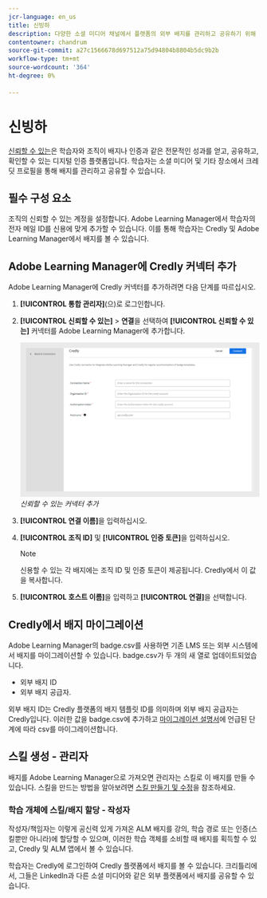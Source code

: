 ```yaml
---
jcr-language: en_us
title: 신빙하
description: 다양한 소셜 미디어 채널에서 플랫폼의 외부 배지를 관리하고 공유하기 위해 ALM과 신뢰할 수 있는 통합에 대해 알아봅니다.
contentowner: chandrum
source-git-commit: a27c1566678d697512a75d94804b8804b5dc9b2b
workflow-type: tm+mt
source-wordcount: '364'
ht-degree: 0%

---
```


# 신빙하

[신뢰할 수 있는](https://info.credly.com/)은 학습자와 조직이 배지나 인증과 같은 전문적인 성과를 얻고, 공유하고, 확인할 수 있는 디지털 인증 플랫폼입니다. 학습자는 소셜 미디어 및 기타 장소에서 크레딧 프로필을 통해 배지를 관리하고 공유할 수 있습니다.

## 필수 구성 요소

조직의 신뢰할 수 있는 계정을 설정합니다. Adobe Learning Manager에서 학습자의 전자 메일 ID를 신용에 맞게 추가할 수 있습니다. 이를 통해 학습자는 Credly 및 Adobe Learning Manager에서 배지를 볼 수 있습니다.

## Adobe Learning Manager에 Credly 커넥터 추가

Adobe Learning Manager에 Credly 커넥터를 추가하려면 다음 단계를 따르십시오.

1. **[!UICONTROL 통합 관리자]**(으)로 로그인합니다.
2. **[!UICONTROL 신뢰할 수 있는]** > **연결**&#x200B;을 선택하여 **[!UICONTROL 신뢰할 수 있는]** 커넥터를 Adobe Learning Manager에 추가합니다.

   ![](assets/connector-credly.png)
   _신뢰할 수 있는 커넥터 추가_

3. **[!UICONTROL 연결 이름]**&#x200B;을 입력하십시오.
4. **[!UICONTROL 조직 ID]** 및 **[!UICONTROL 인증 토큰]**&#x200B;을 입력하십시오.

   >[!NOTE]
   >
   >신용할 수 있는 각 배지에는 조직 ID 및 인증 토큰이 제공됩니다. Credly에서 이 값을 복사합니다.

5. **[!UICONTROL 호스트 이름]**&#x200B;을 입력하고 **[!UICONTROL 연결]**&#x200B;을 선택합니다.

## Credly에서 배지 마이그레이션

Adobe Learning Manager의 badge.csv를 사용하면 기존 LMS 또는 외부 시스템에서 배지를 마이그레이션할 수 있습니다. badge.csv가 두 개의 새 열로 업데이트되었습니다.

* 외부 배지 ID
* 외부 배지 공급자.

외부 배지 ID는 Credly 플랫폼의 배지 템플릿 ID를 의미하며 외부 배지 공급자는 Credly입니다. 이러한 값을 badge.csv에 추가하고 [마이그레이션 설명서](https://experienceleague.adobe.com/en/docs/learning-manager/using/integration/migration-manual#migrationprocedure)에 언급된 단계에 따라 csv를 마이그레이션합니다.

## 스킬 생성 - 관리자

배지를 Adobe Learning Manager으로 가져오면 관리자는 스킬로 이 배지를 만들 수 있습니다. 스킬을 만드는 방법을 알아보려면 [스킬 만들기 및 수정](https://experienceleague.adobe.com/en/docs/learning-manager/using/admin/skills-levels)을 참조하세요.

### 학습 개체에 스킬/배지 할당 - 작성자

작성자/책임자는 이렇게 공신력 있게 가져온 ALM 배지를 강의, 학습 경로 또는 인증(스킬뿐만 아니라)에 할당할 수 있으며, 이러한 학습 객체를 소비할 때 배지를 획득할 수 있고, Credly 및 ALM 앱에서 볼 수 있습니다.

학습자는 Credly에 로그인하여 Credly 플랫폼에서 배지를 볼 수 있습니다. 크리틀리에서, 그들은 LinkedIn과 다른 소셜 미디어와 같은 외부 플랫폼에서 배지를 공유할 수 있습니다.


